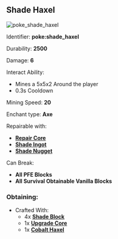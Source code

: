 ## Shade Haxel
![poke_shade_haxel](https://github.com/ItsMePok/PFE/assets/136857747/b09458ed-42e9-4649-af15-41bae47db3d7)

Identifier: **poke:shade_haxel**

Durability: **2500**

Damage: **6**

Interact Ability:
* Mines a 5x5x2 Around the player
* 0.3s Cooldown

Mining Speed: **20**

Enchant type: **Axe**

Repairable with:
* **[Repair Core](https://pfewiki.gitbook.io/home/items/cores/repair-core)**
* **[Shade Ingot](https://github.com/ItsMePok/PFE/wiki/Shade-Ingot)**
* **[Shade Nugget](https://github.com/ItsMePok/PFE/wiki/Shade-Nugget)**

Can Break:
* **All PFE Blocks**
* **All Survival Obtainable Vanilla Blocks**

### Obtaining:
* Crafted With:
    * 4x **[Shade Block](https://github.com/ItsMePok/PFE/wiki/Shade-Block)**
    * 1x **[Upgrade Core](https://pfewiki.gitbook.io/home/items/cores/upgrade-core)**
    * 1x **[Cobalt Haxel](https://github.com/ItsMePok/PFE/wiki/Cobalt-Haxel)**
